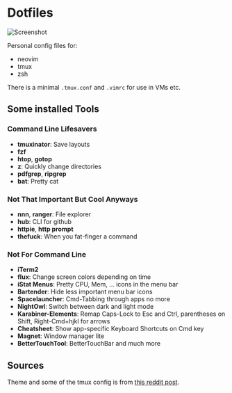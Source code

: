 # Dotfiles

![Screenshot](/img/config_screenshot.png)

Personal config files for:
- neovim
- tmux
- zsh

There is a minimal `.tmux.conf` and `.vimrc` for use in VMs etc.

 
## Some installed Tools

### Command Line Lifesavers
- **tmuxinator**: Save layouts
- **fzf**
- **htop**, **gotop**
- **z**: Quickly change directories
- **pdfgrep**, **ripgrep**
- **bat**: Pretty cat

### Not That Important But Cool Anyways
- **nnn**, **ranger**: File explorer
- **hub**: CLI for github
- **httpie**, **http prompt**
- **thefuck**: When you fat-finger a command

### Not For Command Line
- **iTerm2**
- **flux**: Change screen colors depending on time
- **iStat Menus**: Pretty CPU, Mem, ... icons in the menu bar
- **Bartender**: Hide less important menu bar icons
- **Spacelauncher**: Cmd-Tabbing through apps no more
- **NightOwl**: Switch between dark and light mode
- **Karabiner-Elements**: Remap Caps-Lock to Esc and Ctrl, parentheses on Shift, Right-Cmd+hjkl for arrows
- **Cheatsheet**: Show app-specific Keyboard Shortcuts on Cmd key
- **Magnet**: Window manager lite
- **BetterTouchTool**: BetterTouchBar and much more


## Sources
Theme and some of the tmux config is from [this reddit post](https://www.reddit.com/r/vimporn/comments/bxjd4p/cant_q_tinkering/).
